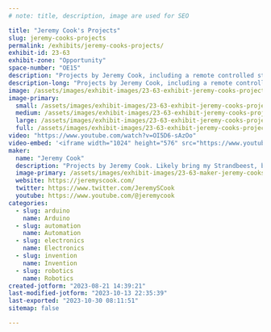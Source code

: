 ```yaml
---
# note: title, description, image are used for SEO

title: "Jeremy Cook's Projects"
slug: jeremy-cooks-projects
permalink: /exhibits/jeremy-cooks-projects/
exhibit-id: 23-63
exhibit-zone: "Opportunity"
space-number: "OE15"
description: "Projects by Jeremy Cook, including a remote controlled strandbeest, circuit boards and more."
description-long: "Projects by Jeremy Cook, including a remote controlled strandbeest, circuit boards and more."
image: /assets/images/exhibit-images/23-63-exhibit-jeremy-cooks-projects-43-logo-black1c-youtube-2-crop-stylized4-rounded-5021-large.png
image-primary: 
  small: /assets/images/exhibit-images/23-63-exhibit-jeremy-cooks-projects-43-logo-black1c-youtube-2-crop-stylized4-rounded-5021-small.png
  medium: /assets/images/exhibit-images/23-63-exhibit-jeremy-cooks-projects-43-logo-black1c-youtube-2-crop-stylized4-rounded-5021-medium.png
  large: /assets/images/exhibit-images/23-63-exhibit-jeremy-cooks-projects-43-logo-black1c-youtube-2-crop-stylized4-rounded-5021-large.png
  full: /assets/images/exhibit-images/23-63-exhibit-jeremy-cooks-projects-43-logo-black1c-youtube-2-crop-stylized4-rounded-5021-full.png
video: "https://www.youtube.com/watch?v=OI5D6-sAzOo"
video-embed: '<iframe width="1024" height="576" src="https://www.youtube.com/embed/OI5D6-sAzOo?feature=oembed" frameborder="0" allow="accelerometer; autoplay; clipboard-write; encrypted-media; gyroscope; picture-in-picture; web-share" allowfullscreen title="ClearCrawler Remote Controlled Strandbeest"></iframe>'
maker: 
  name: "Jeremy Cook"
  description: "Projects by Jeremy Cook. Likely bring my Strandbeest, but may have a different theme."
  image-primary: /assets/images/exhibit-images/23-63-maker-jeremy-cooks-projects-logo-black1c-youtube-2-crop-stylized4-rounded-medium.png
  website: https://jeremyscook.com/
  twitter: https://www.twitter.com/JeremySCook
  youtube: https://www.youtube.com/@jeremycook
categories: 
  - slug: arduino
    name: Arduino
  - slug: automation
    name: Automation
  - slug: electronics
    name: Electronics
  - slug: invention
    name: Invention
  - slug: robotics
    name: Robotics
created-jotform: "2023-08-21 14:39:21"
last-modified-jotform: "2023-10-13 22:35:39"
last-exported: "2023-10-30 08:11:51"
sitemap: false

---
```


